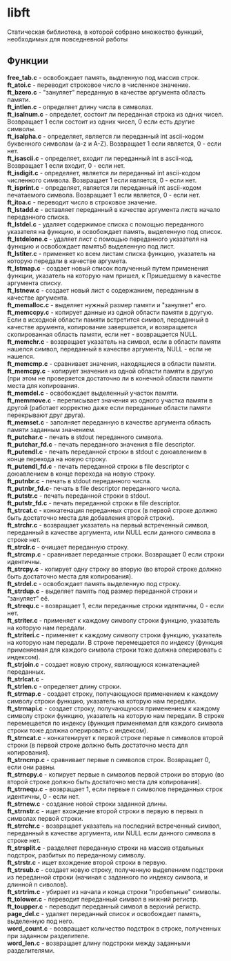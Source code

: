 # libft

Статическая библиотека, в которой собрано множество функций, необходимых для повседневной работы

## Функции
**free_tab.c** - освобождает память, выдленную под массив строк.  
**ft_atoi.c** - переводит строковое число в численное значение.  
**ft_bzero.c** - "зануляет" переданную в качестве аргумента область памяти.  
**ft_intlen.c** - определяет длину числа в символах.  
**ft_isalnum.c** - определет, состоит ли переданная строка из одних чисел. Возвращает 1 если состоит из одних чисел, 0 если есть другие символы.  
**ft_isalpha.c** - определяет, является ли переданный int ascii-кодом буквенного символам (a-z и A-Z). Возвращает 1 если является, 0 - если нет.    
**ft_isascii.c** - определяет, входит ли переданный int в ascii-код. Возвращает 1 если входит, 0 - если нет.  
**ft_isdigit.c** - определяет, является ли переданный int ascii-кодом численного символа. Возвращает 1 если является, 0 - если нет.  
**ft_isprint.c** - определяет, является ли переданный int ascii-кодом печатаемого символа. Возвращает 1 если является, 0 - если нет.  
**ft_itoa.c** - переводит число в строковое значение.  
**ft_lstadd.c** - вставляет переданный в качестве аргумента листв начало переданного списка.  
**ft_lstdel.c** - удаляет содержимое списка с помощью переданного указателя на функцию, и освобождает память, выделенную под список.  
**ft_lstdelone.c** - удаляет лист с помощью переданного указателя на функцию и освобождает памятьб выделенную под лист.  
**ft_lstiter.c** - применяет ко всем листам списка функцию, указатель на которую передали в качестве аргумета.  
**ft_lstmap.c** - создает новый список полученный путем применения функции, указатель на которую нам пришел, к Пришедшему в качестве аргумента списку.  
**ft_lstnew.c** - создает новый лист с содержанием, переданным в качестве аргумента.  
**ft_memalloc.c** - выделяет нужный размер памяти и "зануляет" его.  
**ft_memccpy.c** - копирует данные из одной области памяти в другую. Если в исходной области памяти встретится символ, переданный в качестве арумента, копирование завершается, и возвращается скопированная область памяти, если нет - возвращается NULL.  
**ft_memchr.c** - возвращает указатель на символ, если в области памяти нашелся символ, переданный в качестве аргумента, NULL - если не нашелся.  
**ft_memcmp.c** - сравнивает значения, находящиеся в области памяти.  
**ft_memcpy.c** - копирует значения из одной области памяти в другую (при этом не проверяется достаточно ли в конечной области памяти места для копирования.   
**ft_memdel.c** - освобождает выделенный участок памяти.  
**ft_memmove.c** - переписывает значения из одного участка памяти в другой (работает корректно даже если переданные области памяти перекрывают друг друга).  
**ft_memset.c** - заполняет переданную в качестве аргумента область памяти заданным значением.  
**ft_putchar.c** - печать в stdout переданного символа.  
**ft_putchar_fd.c** - печать переданного значения в file descriptor.  
**ft_putendl.c** - печать переданной строки в stdout с доюавлением в конце перехода на новую строку.  
**ft_putendl_fd.c** - печать переданной строки в file descriptor с доюавлением в конце перехода на новую строку.  
**ft_putnbr.c** - печать в stdout переданного числа.  
**ft_putnbr_fd.c**- печать в file descriptor переданного числа.  
**ft_putstr.c** - печать переданной строки в stdout.  
**ft_putstr_fd.c** - печать переданной строки в file descriptor.  
**ft_strcat.c** - конкатенация переданных строк (в первой строке должно быть достаточно места для добавления второй строки).  
**ft_strchr.c** - возвращает указатель на первый встреченный символ, переданный в качестве аргумента, или NULL если данного символа в строке нет.  
**ft_strclr.c** - очищает переданную строку.  
**ft_strcmp.c** - сравнивает переданные строки. Возвращает 0 если строки идентичны.  
**ft_strcpy.c** - копирует одну строку во вторую (во второй строке должно быть достаточно места для копирования).  
**ft_strdel.c** - освобождает память выделенную под строку.  
**ft_strdup.c** - выделяет память под размер переданной строки и "зануляет" её.  
**ft_strequ.c** - возвращает 1, если переданные строки идентичны, 0 - если нет.  
**ft_striter.c** - применяет к каждому символу строки функцию, указатель на которую нам передали.  
**ft_striteri.c** - применяет к каждому символу строки функцию, указатель на которую нам передали. В строке перемещается по индексу (функция применяемая для каждого символа строки тоже должна оперировать с индексом).  
**ft_strjoin.c** - создает новую строку, являющуюся конкатенацией переданных.  
**ft_strlcat.c** -  
**ft_strlen.c** - определяет длину строки.  
**ft_strmap.c** - создает строку, получающуюся применением к каждому символу строки функцию, указатель на которую нам передали.  
**ft_strmapi.c** - создает строку, получающуюся применением к каждому символу строки функцию, указатель на которую нам передали. В строке перемещается по индексу (функция применяемая для каждого символа строки тоже должна оперировать с индексом).  
**ft_strncat.c** - конкатенирует к первой строке первые n символов второй строки (в первой строке должно быть достаточно места для копирования).  
**ft_strncmp.c** - сравнивает первые n символов строк. Возвращает 0, если они равны.  
**ft_strncpy.c** - копирует первые n символов первой строки во вторую (во второй строке должно быть достаточно места для копирования).  
**ft_strnequ.c** - возвращает 1, если первые n символов переданных строк идентичны, 0 - если нет.  
**ft_strnew.c** - создание новой строки заданной длины.  
**ft_strnstr.c** - ищет вхождение второй строки в первую в первых n символах первой строки.  
**ft_strrchr.c** - возвращает указатель на последний встреченный символ, переданный в качестве аргумента, или NULL если данного символа в строке нет.  
**ft_strsplit.c** - разделяет переданную строки на массив отдельных подстрок, разбитых по переданному символу.  
**ft_strstr.c** - ищет вхождение второй строки в первую.  
**ft_strsub.c** - создает новую строку, полученную выделением подстроки из переданной строки (начиная с заданного по индексу символа, и длинной n сиволов).   
**ft_strtrim.c** - убирает из начала и конца строки "пробельные" символы.  
**ft_tolower.c** - переводит переданный символ в нижний регистр.  
**ft_toupper.c** -  переводит переданный символ в верхний регистр.  
**page_del.c** - удаляет переданный список и освобождает память, выделенную под него.  
**word_count.c** - возвращает количество подстрок в строке, полученных при заданном разделителе.  
**word_len.c** - возвращает длину подстроки между заданными разделителями.  


